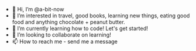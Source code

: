 - 👋 Hi, I’m @a-bit-now
- 👀 I’m interested in travel, good books, learning new things, eating good food and anything chocolate + peanut butter.
- 🌱 I’m currently learning how to code! Let's get started! 
- 💞️ I’m looking to collaborate on learning!
- 📫 How to reach me - send me a message

<!---
a-bit-now/a-bit-now is a ✨ special ✨ repository because its `README.md` (this file) appears on your GitHub profile.
You can click the Preview link to take a look at your changes.
--->
